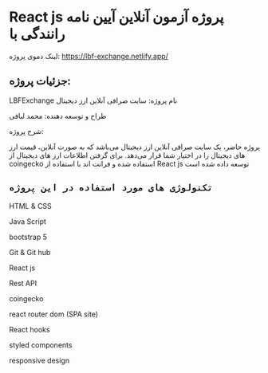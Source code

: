 # React js پروژه آزمون آنلاین آیین نامه رانندگی با
 
لینک دموی پروژه: https://lbf-exchange.netlify.app/



## جزئیات پروژه:
LBFExchange نام پروژه: سایت صرافی آنلاین ارز دیجیتال


طراح و توسعه دهنده: محمد لبافی

شرح پروژه:

پروژه حاضر، یک سایت صرافی آنلاین ارز دیجیتال می‌باشد که به صورت آنلاین، قیمت ارز های دیجیتال را در اختیار شما قرار می‌دهد. برای گرفتن اطلاعات ارز های دیجیتال از coingecko استفاده شده و فرانت اند با استفاده از React js توسعه داده شده است


## `تکنولوژی های مورد استفاده در این پروژه`
HTML & CSS

Java Script

bootstrap 5

Git & Git hub

React js

Rest API

coingecko

react router dom (SPA site)

React hooks

styled components

responsive design
